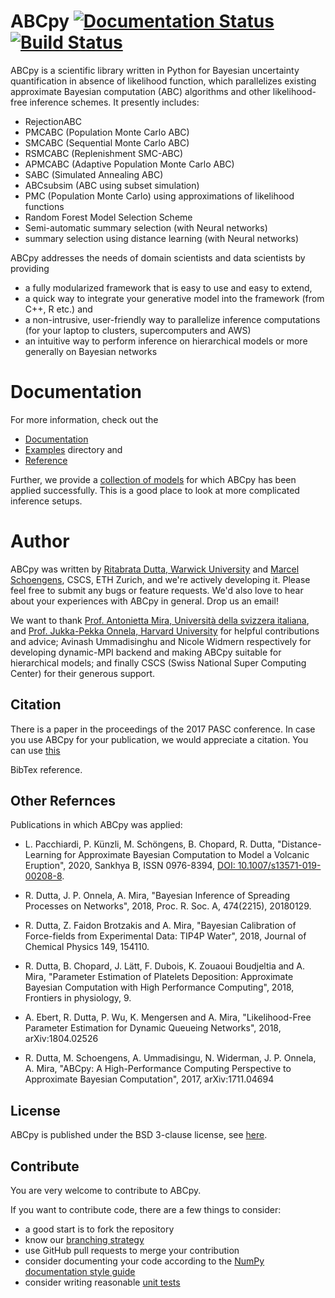 # ABCpy [![Documentation Status](https://readthedocs.org/projects/abcpy/badge/?version=latest)](http://abcpy.readthedocs.io/en/latest/?badge=latest) [![Build Status](https://travis-ci.org/eth-cscs/abcpy.svg?branch=master)](https://travis-ci.org/eth-cscs/abcpy)

ABCpy is a scientific library written in Python for Bayesian uncertainty quantification in
absence of likelihood function, which parallelizes existing approximate Bayesian computation (ABC) 
algorithms and other likelihood-free inference schemes. It presently includes:

* RejectionABC
* PMCABC (Population Monte Carlo ABC)
* SMCABC (Sequential Monte Carlo ABC) 
* RSMCABC (Replenishment SMC-ABC)
* APMCABC (Adaptive Population Monte Carlo ABC)
* SABC (Simulated Annealing ABC)
* ABCsubsim (ABC using subset simulation)
* PMC (Population Monte Carlo) using approximations of likelihood functions
* Random Forest Model Selection Scheme
* Semi-automatic summary selection (with Neural networks)
* summary selection using distance learning (with Neural networks)

ABCpy addresses the needs of domain scientists and data
scientists by providing

* a fully modularized framework that is easy to use and easy to extend, 
* a quick way to integrate your generative model into the framework (from C++, R etc.) and
* a non-intrusive, user-friendly way to parallelize inference computations (for your laptop to clusters, supercomputers and AWS)
* an intuitive way to perform inference on hierarchical models or more generally on Bayesian networks

# Documentation
For more information, check out the

* [Documentation](http://abcpy.readthedocs.io/en/v0.5.7) 
* [Examples](https://github.com/eth-cscs/abcpy/tree/v0.5.7/examples) directory and
* [Reference](http://abcpy.readthedocs.io/en/v0.5.7/abcpy.html)

Further, we provide a
[collection of models](https://github.com/eth-cscs/abcpy-models) for which ABCpy
has been applied successfully. This is a good place to look at more complicated inference setups.

# Author 
ABCpy was written by [Ritabrata Dutta, Warwick
University](https://warwick.ac.uk/fac/sci/statistics/staff/academic-research/dutta/)
and [Marcel Schoengens](schoengens@cscs.ch), CSCS, ETH Zurich, and we're
actively developing it. Please feel free to submit any bugs or feature requests.
We'd also love to hear about your experiences with ABCpy in general. Drop us an
email!

We want to thank [Prof. Antonietta Mira, Università della svizzera
italiana](https://search.usi.ch/en/people/f8960de6d60dd08a79b6c1eb20b7442b/Mira-Antonietta),
and [Prof. Jukka-Pekka Onnela, Harvard
University](https://www.hsph.harvard.edu/onnela-lab/) for helpful contributions
and advice; Avinash Ummadisinghu and Nicole Widmern respectively for developing
dynamic-MPI backend and making ABCpy suitable for hierarchical models; and
finally CSCS (Swiss National Super Computing Center) for their generous support.

## Citation

There is a paper in the proceedings of the 2017 PASC conference. In case you use
ABCpy for your publication, we would appreciate a citation. You can use
[this](https://github.com/eth-cscs/abcpy/blob/v0.5.6/doc/literature/DuttaS-ABCpy-PASC-2017.bib)

BibTex reference.


## Other Refernces

Publications in which ABCpy was applied:

* L. Pacchiardi, P. K&#252;nzli, M. Sch&#246;ngens, B. Chopard, R. Dutta, "Distance-Learning for Approximate Bayesian
  Computation to Model a Volcanic Eruption", 2020, Sankhya B, ISSN 0976-8394, 
  [DOI: 10.1007/s13571-019-00208-8](https://doi.org/10.1007/s13571-019-00208-8).

* R. Dutta, J. P.  Onnela, A. Mira, "Bayesian Inference of Spreading Processes
  on Networks", 2018, Proc. R. Soc. A, 474(2215), 20180129.

* R. Dutta, Z. Faidon Brotzakis and A. Mira, "Bayesian Calibration of
  Force-fields from Experimental Data: TIP4P Water", 2018, Journal of Chemical Physics 149, 154110.
  
* R. Dutta, B. Chopard, J. Lätt, F. Dubois, K. Zouaoui Boudjeltia and A. Mira,
  "Parameter Estimation of Platelets Deposition: Approximate Bayesian
  Computation with High Performance Computing", 2018, Frontiers in physiology, 9.

* A. Ebert, R. Dutta, P. Wu, K. Mengersen and A. Mira, "Likelihood-Free
  Parameter Estimation for Dynamic Queueing Networks", 2018, arXiv:1804.02526

* R. Dutta, M. Schoengens, A. Ummadisingu, N. Widerman, J. P.  Onnela, A. Mira, "ABCpy: A
  High-Performance Computing Perspective to Approximate Bayesian Computation",
  2017, arXiv:1711.04694

## License
ABCpy is published under the BSD 3-clause license, see [here](LICENSE).

## Contribute
You are very welcome to contribute to ABCpy. 

If you want to contribute code, there are a few things to consider:
* a good start is to fork the repository
* know our [branching strategy](http://nvie.com/posts/a-successful-git-branching-model/)
* use GitHub pull requests to merge your contribution
* consider documenting your code according to the [NumPy documentation style guide](https://github.com/numpy/numpy/blob/master/doc/HOWTO_DOCUMENT.rst.txt)
* consider writing reasonable [unit tests](https://docs.python.org/3.5/library/unittest.html)

